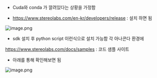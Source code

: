 - Cuda와 conda 가 깔려있다는 상황을 가정함

- https://www.stereolabs.com/en-kr/developers/release : 설치 하면 됨 

![image.png](https://prod-files-secure.s3.us-west-2.amazonaws.com/cfdb4deb-cc97-49b1-8a43-e6ac4de07746/83926c09-514a-4935-89cc-a9ee5ae8bf86/image.png)

- sdk 설치 후 python script  이런식으로 설치 가능함 각 아나콘다 환경에 

https://www.stereolabs.com/docs/samples : 코드 샘플 사이트

- 아래를 통해 확인해보면 됨

![image.png](https://prod-files-secure.s3.us-west-2.amazonaws.com/cfdb4deb-cc97-49b1-8a43-e6ac4de07746/b7b94a2c-b561-47f7-a19f-64aaee040804/image.png)